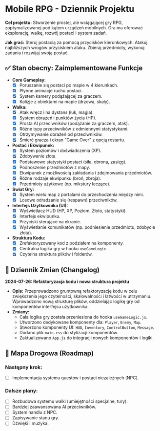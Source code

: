 
# Mobile RPG - Dziennik Projektu

**Cel projektu:** Stworzenie prostej, ale wciągającej gry RPG, zoptymalizowanej pod kątem urządzeń mobilnych. Gra ma oferować eksplorację, walkę, rozwój postaci i system zadań.

**Jak grać:** Steruj postacią za pomocą przycisków kierunkowych. Atakuj najbliższych wrogów przyciskiem ataku. Zbieraj przedmioty, wykonuj zadania i rozwijaj swoją postać.

## ✅ Stan obecny: Zaimplementowane Funkcje

- **Core Gameplay:**
    - [x] Poruszanie się postaci po mapie w 4 kierunkach.
    - [x] Płynne animacje ruchu postaci.
    - [x] System kamery podążającej za graczem.
    - [x] Kolizje z obiektami na mapie (drzewa, skały).
- **Walka:**
    - [x] Atak wręcz i na dystans (łuk, magia).
    - [x] System obrażeń i punktów życia (HP).
    - [x] Prosta AI przeciwników (podążanie za graczem, atak).
    - [x] Różne typy przeciwników z odmiennymi statystykami.
    - [x] Otrzymywanie obrażeń od przeciwników.
    - [x] Śmierć gracza i ekran "Game Over" z opcją restartu.
- **Postać i Ekwipunek:**
    - [x] System poziomów i doświadczenia (XP).
    - [x] Zdobywanie złota.
    - [x] Podstawowe statystyki postaci (siła, obrona, zasięg).
    - [x] Podnoszenie przedmiotów z mapy.
    - [x] Ekwipunek z możliwością zakładania i zdejmowania przedmiotów.
    - [x] Różne rodzaje ekwipunku (broń, zbroja).
    - [x] Przedmioty użytkowe (np. mikstury leczące).
- **Świat Gry:**
    - [x] System wielu map z portalami do przechodzenia między nimi.
    - [x] Losowe odradzanie się (respawn) przeciwników.
- **Interfejs Użytkownika (UI):**
    - [x] Wyświetlacz HUD (HP, XP, Poziom, Złoto, statystyki).
    - [x] Interfejs ekwipunku.
    - [x] Przyciski sterujące na ekranie.
    - [x] Wyświetlanie komunikatów (np. podniesienie przedmiotu, zdobycie złota).
- **Struktura Kodu:**
    - [x] Zrefaktoryzowany kod z podziałem na komponenty.
    - [x] Centralna logika gry w hooku `useGameLogic`.
    - [x] Czytelna struktura plików i folderów.

## 📝 Dziennik Zmian (Changelog)

**2024-07-26: Refaktoryzacja kodu i nowa struktura projektu**
- **Opis:** Przeprowadzono gruntowną refaktoryzację kodu w celu zwiększenia jego czytelności, skalowalności i łatwości w utrzymaniu. Wprowadzono nową strukturę plików, oddzielając logikę gry od komponentów interfejsu użytkownika.
- **Zmiany:**
    - Cała logika gry została przeniesiona do hooka `useGameLogic.js`.
    - Utworzono dedykowane komponenty dla: `Player`, `Enemy`, `Map`.
    - Stworzono komponenty UI: `HUD`, `Inventory`, `ControlButton`, `Message`.
    - Dodano plik `main.css` do stylizacji komponentów.
    - Zaktualizowano `App.js` do integracji nowych komponentów i logiki.

## 🚀 Mapa Drogowa (Roadmap)

### Następny krok:
- [ ] Implementacja systemu questów i postaci niezależnych (NPC).

### Dalsze plany:
- [ ] Rozbudowa systemu walki (umiejętności specjalne, tury).
- [ ] Bardziej zaawansowana AI przeciwników.
- [ ] System handlu z NPC.
- [ ] Zapisywanie stanu gry.
- [ ] Dźwięki i muzyka.
